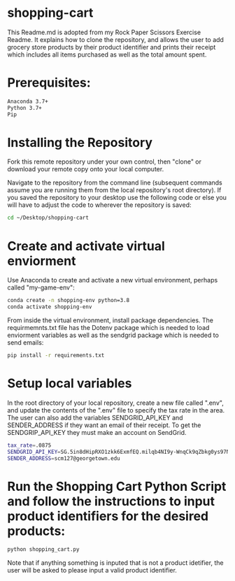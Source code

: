 # shopping-cart
This Readme.md is adopted from my Rock Paper Scissors Exercise Readme.  It explains how to clone the repository, and allows the user to add grocery store products by their product identifier and prints their receipt which includes all items purchased as well as the total amount spent. 

# Prerequisites:
```sh
Anaconda 3.7+
Python 3.7+
Pip
```

# Installing the Repository
Fork this remote repository under your own control, then "clone" or download your remote copy onto your local computer.

Navigate to the repository from the command line (subsequent commands assume you are running them from the local repository's root directory). If you saved the repository to your desktop use the following code or else you will have to adjust the code to wherever the repository is saved:
```sh
cd ~/Desktop/shopping-cart
```
# Create and activate virtual enviorment
Use Anaconda to create and activate a new virtual environment, perhaps called "my-game-env":

```sh
conda create -n shopping-env python=3.8
conda activate shopping-env
```

From inside the virtual environment, install package dependencies. The requirmemnts.txt file has the Dotenv package which is needed to load enviorment variables as well as the sendgrid package which is needed to send emails:
```sh
pip install -r requirements.txt
```
# Setup local variables
In the root directory of your local repository, create a new file called ".env", and update the contents of the ".env" file to specify the tax rate in the area. The user can also add the variables SENDGRID_API_KEY and SENDER_ADDRESS if they want an email of their receipt. To get the SENDGRIP_API_KEY they must make an account on SendGrid. 

```sh
tax_rate=.0875
SENDGRID_API_KEY=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
SENDER_ADDRESS=scm127@georgetown.edu
```

# Run the Shopping Cart Python Script and follow the instructions to input product identifiers for the desired products:
```sh
python shopping_cart.py
```
Note that if anything something is inputed that is not a product idetifier, the user will be asked to please input a valid product identifier.  

